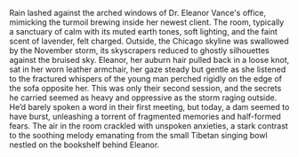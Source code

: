 Rain lashed against the arched windows of Dr. Eleanor Vance's office, mimicking the turmoil brewing inside her newest client.  The room, typically a sanctuary of calm with its muted earth tones, soft lighting, and the faint scent of lavender, felt charged. Outside, the Chicago skyline was swallowed by the November storm, its skyscrapers reduced to ghostly silhouettes against the bruised sky. Eleanor, her auburn hair pulled back in a loose knot, sat in her worn leather armchair, her gaze steady but gentle as she listened to the fractured whispers of the young man perched rigidly on the edge of the sofa opposite her. This was only their second session, and the secrets he carried seemed as heavy and oppressive as the storm raging outside.  He’d barely spoken a word in their first meeting, but today, a dam seemed to have burst, unleashing a torrent of fragmented memories and half-formed fears. The air in the room crackled with unspoken anxieties, a stark contrast to the soothing melody emanating from the small Tibetan singing bowl nestled on the bookshelf behind Eleanor.
